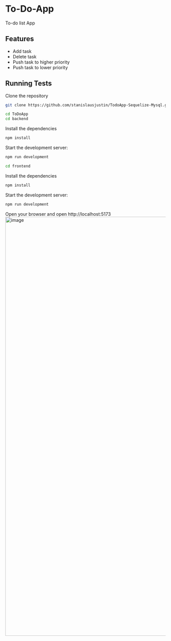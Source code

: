 
# To-Do-App

To-do list App
## Features
- Add task
- Delete task
- Push task to higher priority
- Push task to lower priority

## Running Tests

Clone the repository

```bash
git clone https://github.com/stanislausjustin/TodoApp-Sequelize-Mysql.git

cd ToDoApp
cd backend
```
Install the dependencies
```bash
npm install
  ```

Start the development server:
```bash
npm run development
```

```bash
cd frontend
```
Install the dependencies
```bash
npm install
  ```

Start the development server:
```bash
npm run development
```

Open your browser and open http://localhost:5173
<img width="1318" alt="image" src="https://github.com/user-attachments/assets/5a0097fe-e79f-43af-9f7e-aecb5a3bee77" />
